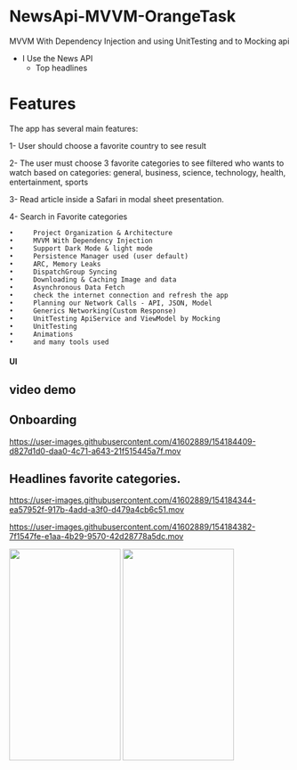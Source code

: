 # NewsApi-MVVM-OrangeTask
 MVVM With Dependency Injection and using UnitTesting and to Mocking api



*  I Use the News API
    - Top headlines 

# Features
The app has several main features:

1- User should choose a favorite country to see result

2-  The user must choose 3 favorite categories to see filtered who wants to watch based on categories: general, business, science, technology, health, entertainment, sports

3- Read article inside a Safari  in modal sheet presentation.

4- Search in Favorite categories 

    •     Project Organization & Architecture
    •     MVVM With Dependency Injection
    •     Support Dark Mode & light mode 
    •     Persistence Manager used (user default)
    •     ARC, Memory Leaks
    •     DispatchGroup Syncing
    •     Downloading & Caching Image and data
    •     Asynchronous Data Fetch
    •     check the internet connection and refresh the app 
    •     Planning our Network Calls - API, JSON, Model
    •     Generics Networking(Custom Response)
    •     UnitTesting ApiService and ViewModel by Mocking
    •     UnitTesting
    •     Animations 
    •     and many tools used

#### UI
## video demo
## Onboarding
https://user-images.githubusercontent.com/41602889/154184409-d827d1d0-daa0-4c71-a643-21f515445a7f.mov

## Headlines favorite categories.
https://user-images.githubusercontent.com/41602889/154184344-ea57952f-917b-4add-a3f0-d479a4cb6c51.mov

https://user-images.githubusercontent.com/41602889/154184382-7f1547fe-e1aa-4b29-9570-42d28778a5dc.mov

<kbd><img src="https://user-images.githubusercontent.com/41602889/154184344-ea57952f-917b-4add-a3f0-d479a4cb6c51.mov
" width="200" height="380"></kbd> <kbd><img src="https://user-images.githubusercontent.com/41602889/154184382-7f1547fe-e1aa-4b29-9570-42d28778a5dc.mov" width="200" height="380"></kbd>

